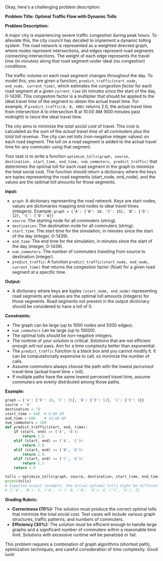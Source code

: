 Okay, here's a challenging problem description:

**Problem Title: Optimal Traffic Flow with Dynamic Tolls**

**Problem Description:**

A major city is experiencing severe traffic congestion during peak hours. To alleviate this, the city council has decided to implement a dynamic tolling system. The road network is represented as a weighted directed graph, where nodes represent intersections, and edges represent road segments connecting intersections. The weight of each edge represents the travel time (in minutes) along that road segment under ideal (no congestion) conditions.

The traffic volume on each road segment changes throughout the day. To model this, you are given a function, `predict_traffic(start_node, end_node, current_time)`, which estimates the *congestion factor* for each road segment at a given `current_time` (in minutes since the start of the day, 0-1439). This congestion factor is a multiplier that should be applied to the ideal travel time of the segment to obtain the actual travel time.  For example, if `predict_traffic(A, B, 600)` returns 2.0, the actual travel time from intersection A to intersection B at 10:00 AM (600 minutes past midnight) is twice the ideal travel time.

The city aims to minimize the *total social cost* of travel. This cost is calculated as the sum of the *actual travel time* of all commuters *plus* the *total toll revenue*.  The city can set tolls (non-negative integer values) on each road segment. The toll on a road segment is added to the actual travel time for any commuter using that segment.

Your task is to write a function `optimize_tolls(graph, source, destination, start_time, end_time, num_commuters, predict_traffic)` that determines the optimal toll for each road segment in the graph to minimize the total social cost.  The function should return a dictionary where the keys are tuples representing the road segments (start_node, end_node), and the values are the optimal toll amounts for those segments.

**Input:**

*   `graph`: A dictionary representing the road network. Keys are start nodes, values are dictionaries mapping end nodes to ideal travel times (integers). Example: `graph = {'A': {'B': 10, 'C': 15}, 'B': {'D': 12}, 'C': {'D': 8}}`
*   `source`: The starting node for all commuters (string).
*   `destination`: The destination node for all commuters (string).
*   `start_time`: The start time for the simulation, in minutes since the start of the day (integer, 0-1439).
*   `end_time`: The end time for the simulation, in minutes since the start of the day (integer, 0-1439).
*   `num_commuters`: The number of commuters traveling from source to destination (integer).
*   `predict_traffic`: A function `predict_traffic(start_node, end_node, current_time)` that returns the congestion factor (float) for a given road segment at a specific time.

**Output:**

*   A dictionary where keys are tuples `(start_node, end_node)` representing road segments and values are the optimal toll amounts (integers) for those segments.  Road segments not present in the output dictionary should be considered to have a toll of 0.

**Constraints:**

*   The graph can be large (up to 1000 nodes and 5000 edges).
*   `num_commuters` can be large (up to 10000).
*   The optimal tolls should be non-negative integers.
*   The runtime of your solution is critical. Solutions that are not efficient enough will not pass.  Aim for a time complexity better than exponential.
*   The `predict_traffic` function is a black box and you cannot modify it.  It can be computationally expensive to call, so minimize the number of calls.
*   Assume commuters always choose the path with the lowest *perceived* travel time (actual travel time + toll).
*   If multiple paths have the same lowest perceived travel time, assume commuters are evenly distributed among those paths.

**Example:**

```python
graph = {'A': {'B': 10, 'C': 15}, 'B': {'D': 12}, 'C': {'D': 8}}
source = 'A'
destination = 'D'
start_time = 540  # 9:00 AM
end_time = 600    # 10:00 AM
num_commuters = 100
def predict_traffic(start, end, time):
    if (start, end) == ('A', 'B'):
        return 1.5
    elif (start, end) == ('A', 'C'):
        return 2.0
    elif (start, end) == ('B', 'D'):
        return 1.0
    elif (start, end) == ('C', 'D'):
        return 1.2
    return 1.0

tolls = optimize_tolls(graph, source, destination, start_time, end_time, num_commuters, predict_traffic)
print(tolls)
# Expected output (example, the actual optimal tolls might be different):
# {('A', 'B'): 5, ('A', 'C'): 0, ('B', 'D'): 0, ('C', 'D'): 2}
```

**Grading Rubric:**

*   **Correctness (70%):**  The solution must produce the correct optimal tolls that minimize the total social cost. Test cases will include various graph structures, traffic patterns, and numbers of commuters.
*   **Efficiency (30%):** The solution must be efficient enough to handle large graphs and a significant number of commuters within a reasonable time limit.  Solutions with excessive runtime will be penalized or fail.

This problem requires a combination of graph algorithms (shortest path), optimization techniques, and careful consideration of time complexity. Good luck!
